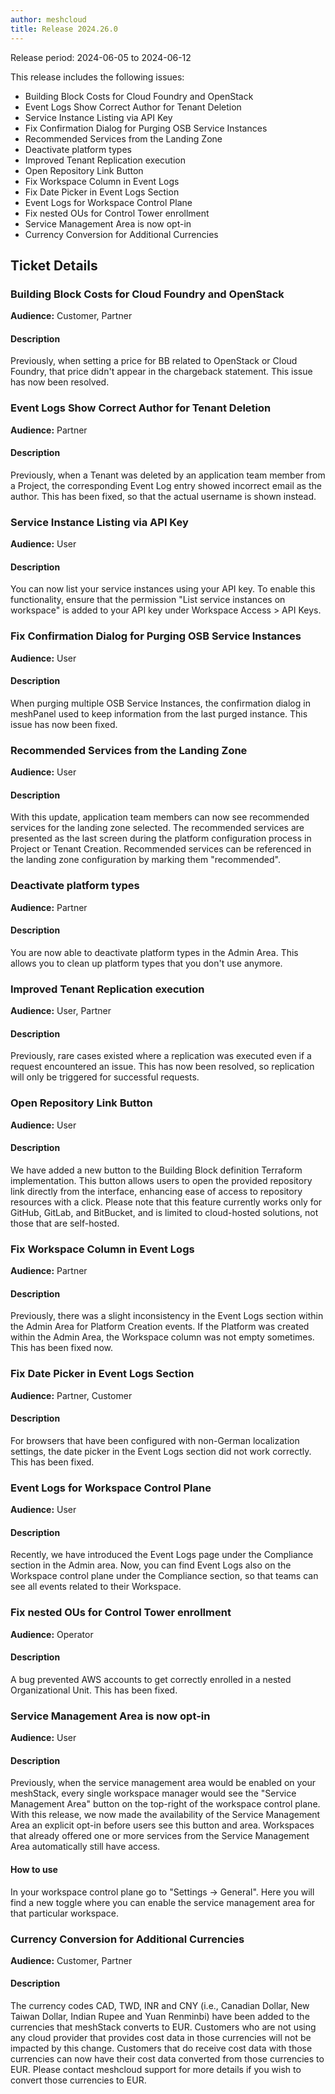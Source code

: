 ```yaml
---
author: meshcloud
title: Release 2024.26.0
---
```


Release period: 2024-06-05 to 2024-06-12

This release includes the following issues:
* Building Block Costs for Cloud Foundry and OpenStack
* Event Logs Show Correct Author for Tenant Deletion
* Service Instance Listing via API Key
* Fix Confirmation Dialog for Purging OSB Service Instances
* Recommended Services from the Landing Zone
* Deactivate platform types
* Improved Tenant Replication execution
* Open Repository Link Button
* Fix Workspace Column in Event Logs
* Fix Date Picker in Event Logs Section
* Event Logs for Workspace Control Plane
* Fix nested OUs for Control Tower enrollment
* Service Management Area is now opt-in
* Currency Conversion for Additional Currencies
<!--truncate-->

## Ticket Details
### Building Block Costs for Cloud Foundry and OpenStack
**Audience:** Customer, Partner<br>

#### Description
Previously, when setting a price for BB related to OpenStack or Cloud
Foundry, that price didn't appear in the chargeback statement. This issue has
now been resolved.

### Event Logs Show Correct Author for Tenant Deletion
**Audience:** Partner<br>

#### Description
Previously, when a Tenant was deleted by an application team member from a
Project, the corresponding Event Log entry showed incorrect email as the
author. This has been fixed, so that the actual username is shown instead.

### Service Instance Listing via API Key
**Audience:** User<br>

#### Description
You can now list your service instances using your API key. To enable this functionality, ensure that the permission "List service instances on workspace" is added to your API key under Workspace Access > API Keys.

### Fix Confirmation Dialog for Purging OSB Service Instances
**Audience:** User<br>

#### Description
When purging multiple OSB Service Instances, the confirmation dialog in meshPanel used
to keep information from the last purged instance. This issue has now been fixed.

### Recommended Services from the Landing Zone
**Audience:** User<br>

#### Description
With this update, application team members can now see recommended services for the landing zone selected.
The recommended services are presented as the last screen during the platform configuration process in Project 
or Tenant Creation. Recommended services can be referenced in the landing zone configuration by marking them 
"recommended".

### Deactivate platform types
**Audience:** Partner<br>

#### Description
You are now able to deactivate platform types in the Admin Area. This allows you to clean up platform types that you don't use anymore.

### Improved Tenant Replication execution
**Audience:** User, Partner<br>

#### Description
Previously, rare cases existed where a replication was executed even if a request encountered an issue. 
This has now been resolved, so replication will only be triggered for successful requests.

### Open Repository Link Button
**Audience:** User<br>

#### Description
We have added a new button to the Building Block definition Terraform implementation. This button allows 
users to open the provided repository link directly from the interface, enhancing ease of access to 
repository resources with a click. Please note that this feature currently works only for GitHub, GitLab, and 
BitBucket, and is limited to cloud-hosted solutions, not those that are self-hosted.

### Fix Workspace Column in Event Logs
**Audience:** Partner<br>

#### Description
Previously, there was a slight inconsistency in the Event Logs section within
the Admin Area for Platform Creation events. If the Platform was created
within the Admin Area, the Workspace column was not empty sometimes. This has
been fixed now.

### Fix Date Picker in Event Logs Section
**Audience:** Partner, Customer<br>

#### Description
For browsers that have been configured with non-German localization settings,
the date picker in the Event Logs section did not work correctly. This has
been fixed.

### Event Logs for Workspace Control Plane
**Audience:** User<br>

#### Description
Recently, we have introduced the Event Logs page under the Compliance section in the Admin area. Now, you can find Event Logs also on the Workspace control plane under the Compliance section, so that teams can see all events related to their Workspace.

### Fix nested OUs for Control Tower enrollment
**Audience:** Operator<br>

#### Description
A bug prevented AWS accounts to get correctly enrolled in a nested Organizational
Unit. This has been fixed.

### Service Management Area is now opt-in
**Audience:** User<br>

#### Description
Previously, when the service management area would be enabled on your meshStack, every single workspace manager would
see the "Service Management Area" button on the top-right of the workspace control plane. With this release, we now
made the availability of the Service Management Area an explicit opt-in before users see this button and area. Workspaces
that already offered one or more services from the Service Management Area automatically still have access.

#### How to use
In your workspace control plane go to "Settings -> General". Here you will find a new toggle where you can enable
the service management area for that particular workspace.

### Currency Conversion for Additional Currencies
**Audience:** Customer, Partner<br>

#### Description
The currency codes CAD, TWD, INR and CNY (i.e., Canadian Dollar, New Taiwan
Dollar, Indian Rupee and Yuan Renminbi) have been added to the currencies
that meshStack converts to EUR. Customers who are not using any cloud
provider that provides cost data in those currencies will not be impacted by
this change. Customers that do receive cost data with those currencies can
now have their cost data converted from those currencies to EUR.
Please contact meshcloud support for more details if you wish to convert
those currencies to EUR.

